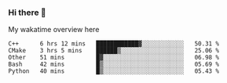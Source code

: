 ### Hi there 👋

<!--
**Jassy930/Jassy930** is a ✨ _special_ ✨ repository because its `README.md` (this file) appears on your GitHub profile.

Here are some ideas to get you started:

- 🔭 I’m currently working on ...
- 🌱 I’m currently learning ...
- 👯 I’m looking to collaborate on ...
- 🤔 I’m looking for help with ...
- 💬 Ask me about ...
- 📫 How to reach me: ...
- 😄 Pronouns: ...
- ⚡ Fun fact: ...
-->

My wakatime overview here
<!--START_SECTION:waka-->
```text
C++      6 hrs 12 mins   ████████████▓░░░░░░░░░░░░   50.31 % 
CMake    3 hrs 5 mins    ██████▒░░░░░░░░░░░░░░░░░░   25.06 % 
Other    51 mins         █▓░░░░░░░░░░░░░░░░░░░░░░░   06.98 % 
Bash     42 mins         █▒░░░░░░░░░░░░░░░░░░░░░░░   05.69 % 
Python   40 mins         █▒░░░░░░░░░░░░░░░░░░░░░░░   05.43 % 
```
<!--END_SECTION:waka-->

